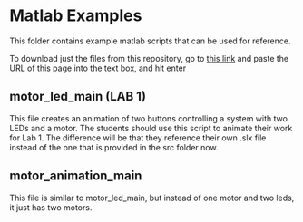 # Matlab Examples
This folder contains example matlab scripts that can be used for reference.

To download just the files from this repository, go to [this link](https://download-directory.github.io/) and paste the URL of this page into the text box, and hit enter

## motor_led_main (LAB 1)

This file creates an animation of two buttons controlling a system with two LEDs and a motor. The students should use this script to animate their work for Lab 1. The difference will be that they reference their own .slx file instead of the one that is provided in the src folder now. 

## motor_animation_main

This file is similar to motor_led_main, but instead of one motor and two leds, it just has two motors. 
